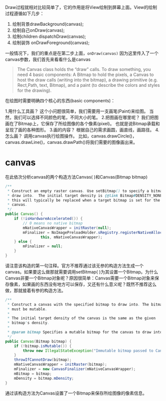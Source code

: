 Draw过程就相对比较简单了，它的作用是将View绘制到屏幕上面。View的绘制过程遵循如下几步：

1. 绘制背景drawBackground(canvas);
2. 绘制自己onDraw(canvas);
3. 绘制children dispatchDraw(canvas);
4. 绘制装饰 onDrawForeground(canvas);

一般情况下，我们的重点是在第二步上面，`onDraw(canvas)`
因为这里传入了一个canvas参数，我们首先来看看什么是canvas
>The Canvas class holds the “draw” calls. To draw something, you need 4 basic components: A Bitmap to hold the pixels, a Canvas to host the draw calls (writing into the bitmap), a drawing primitive (e.g. Rect,Path, text, Bitmap), and a paint (to describe the colors and styles for the drawing).

在绘图时需要明确四个核心的东西(basic components)：

1.用什么工具画？
这个小问题很简单，我们需要用一支画笔(Paint)来绘图。
当然，我们可以选择不同颜色的笔，不同大小的笔。
2.把图画在哪里呢？
我们把图画在了Bitmap上，它保存了所绘图像的各个像素(pixel)。
也就是说Bitmap承载和呈现了画的各种图形。
3.画的内容？
根据自己的需求画圆，画直线，画路径。
4.怎么画？
调用canvas执行绘图操作。
比如，canvas.drawCircle()，canvas.drawLine()，canvas.drawPath()将我们需要的图像画出来。

# canvas
在此依次分析canvas的两个构造方法Canvas( )和Canvas(Bitmap bitmap)

```java
/**
 * Construct an empty raster canvas. Use setBitmap() to specify a bitmap to
 * draw into.  The initial target density is {@link Bitmap#DENSITY_NONE};
 * this will typically be replaced when a target bitmap is set for the
 * canvas.
 */
public Canvas() {
    if (!isHardwareAccelerated()) {
        // 0 means no native bitmap
        mNativeCanvasWrapper = initRaster(null);
        mFinalizer = NoImagePreloadHolder.sRegistry.registerNativeAllocation(
                this, mNativeCanvasWrapper);
    } else {
        mFinalizer = null;
    }
}
```
请注意该构造的第一句注释。官方不推荐通过该无参的构造方法生成一个canvas。如果要这么做那就需要调用setBitmap( )为其设置一个Bitmap。为什么Canvas非要一个Bitmap对象呢？原因很简单：Canvas需要一个Bitmap对象来保存像素，如果画的东西没有地方可以保存，又还有什么意义呢？既然不推荐这么做，那就接着有参的构造方法。

```java
/**
 * Construct a canvas with the specified bitmap to draw into. The bitmap
 * must be mutable.
 *
 * The initial target density of the canvas is the same as the given
 * bitmap's density.
 *
 * @param bitmap Specifies a mutable bitmap for the canvas to draw into.
 */
public Canvas(Bitmap bitmap) {
    if (!bitmap.isMutable()) {
        throw new IllegalStateException("Immutable bitmap passed to Canvas constructor");
    }
    throwIfCannotDraw(bitmap);
    mNativeCanvasWrapper = initRaster(bitmap);
    mFinalizer = new CanvasFinalizer(mNativeCanvasWrapper);
    mBitmap = bitmap;
    mDensity = bitmap.mDensity;
}
```
通过该构造方法为Canvas设置了一个Bitmap来保存所绘图像的像素信息。

